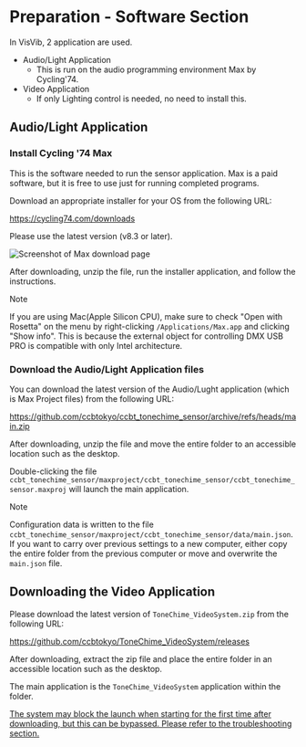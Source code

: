 # Preparation - Software Section

In VisVib, 2 application are used.

- Audio/Light Application
  - This is run on the audio programming environment Max by Cycling'74.
- Video Application
  - If only Lighting control is needed, no need to install this.

## Audio/Light Application

### Install Cycling '74 Max

This is the software needed to run the sensor application. Max is a paid software, but it is free to use just for
running completed programs.

Download an appropriate installer for your OS from the following URL:

<https://cycling74.com/downloads>

Please use the latest version (v8.3 or later).

![Screenshot of Max download page](../../img/dl_max.png)

After downloading, unzip the file, run the installer application, and follow the instructions.

> [!NOTE]
> If you are using Mac(Apple Silicon CPU), make sure to check "Open with Rosetta" on the menu by right-clicking `/Applications/Max.app` and clicking "Show info".
> This is because the external object for controlling DMX USB PRO is compatible with only Intel architecture.

<!-- todo: Detailed explanation of installer dialog -->

### Download the Audio/Light Application files

You can download the latest version of the Audio/Lught application (which is Max Project files) from the following URL:

<https://github.com/ccbtokyo/ccbt_tonechime_sensor/archive/refs/heads/main.zip>

After downloading, unzip the file and move the entire folder to an accessible location such as the desktop.

Double-clicking the file `ccbt_tonechime_sensor/maxproject/ccbt_tonechime_sensor/ccbt_tonechime_sensor.maxproj` will
launch the main application.

> [!NOTE]
> Configuration data is written to the file `ccbt_tonechime_sensor/maxproject/ccbt_tonechime_sensor/data/main.json`. If you want to carry over previous settings to a new computer, either copy the entire folder from the previous computer or move and overwrite the `main.json` file.

## Downloading the Video Application

Please download the latest version of `ToneChime_VideoSystem.zip` from the following URL:

<https://github.com/ccbtokyo/ToneChime_VideoSystem/releases>

After downloading, extract the zip file and place the entire folder in an accessible location such as the desktop.

The main application is the `ToneChime_VideoSystem` application within the folder.

[The system may block the launch when starting for the first time after downloading, but this can be bypassed. Please refer to the troubleshooting section.](../../Troubleshooting/index.en.md#application-launch-is-blocked)